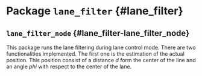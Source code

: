 # Package `lane_filter` {#lane_filter}


## `lane_filter_node` {#lane_filter-lane_filter_node}

This package runs the lane filtering during lane control mode. There are two functionalities implemented. The first one is the estimation of the actual position. This position consist of a distance $d$ form the center of the line and an angle $phi$ with respect to the center of the lane. 

